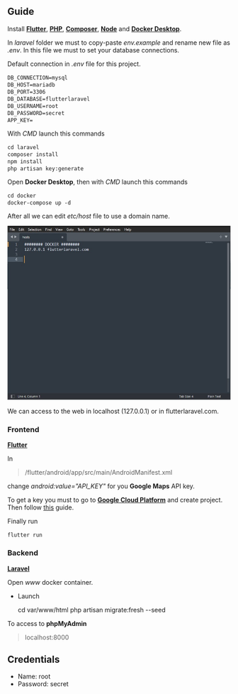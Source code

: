 ## Guide

Install **[Flutter](https://flutter.dev/)**, **[PHP](https://www.php.net/downloads)**, **[Composer](https://getcomposer.org/)**, **[Node](https://nodejs.org/es/)** and **[Docker Desktop](https://docker.com/products/docker-desktop/)**.

In _laravel_ folder we must to copy-paste _env.example_ and rename new file as _.env_. In this file we must to set your database connections.

Default connection in _.env_ file for this project.

    DB_CONNECTION=mysql
    DB_HOST=mariadb
    DB_PORT=3306
    DB_DATABASE=flutterlaravel
    DB_USERNAME=root
    DB_PASSWORD=secret
    APP_KEY=

With _CMD_ launch this commands

    cd laravel
    composer install
    npm install
    php artisan key:generate

Open **Docker Desktop**, then with _CMD_ launch this commands

    cd docker
    docker-compose up -d

After all we can edit _etc/host_ file to use a domain name.

![Host](resources/host.jpg)

We can access to the web in localhost (127.0.0.1) or in flutterlaravel.com.

### Frontend

**[Flutter](https://flutter.dev/)**

In

> /flutter/android/app/src/main/AndroidManifest.xml

change _android:value="API_KEY"_ for you **Google Maps** API key.

To get a key you must to go to **[Google Cloud Platform](https://console.cloud.google.com/)** and create project. Then follow [this](https://developers.google.com/maps/documentation/javascript/get-api-key) guide.

Finally run

    flutter run

### Backend

**[Laravel](https://laravel.com/)**

Open _www_ docker container.

- Launch

  cd var/www/html
  php artisan migrate:fresh --seed

To access to **phpMyAdmin**

> localhost:8000

## Credentials

- Name: root
- Password: secret

